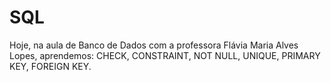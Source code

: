 # SQL
Hoje, na aula de Banco de Dados com a professora Flávia Maria Alves Lopes, aprendemos: CHECK, CONSTRAINT, NOT NULL, UNIQUE, PRIMARY KEY, FOREIGN KEY.
